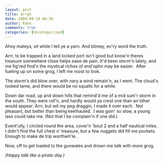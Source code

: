 ```yaml
---
layout: post
title: Arrgh
date: 2009-09-19 06:56
author: Rahn
comments: true
categories: [Uncategorized]
---
```

Ahoy mateys, sit while I tell ye a yarn. And blimey, ev'ry word the truth.

Arrr, to be trapped in a land locked port isn't good but know'n theres treasure somewhere close helps ease de pain. It'd been storm'n lately, and me fig'red find'n the mystical riches of end'ophn may be easier.  After fueling up on some grog, I left me roost to look.

The storm's did blow over, with nary a wind remain'n, as I went. The cloud's looked tame, and there would be no squalls for a while.

Down dar road, up and down hills that remind'd me of a mid sum'r storm in the south. They were roll'n, and hardly would ya crest one than an'other would appear. Arrr, but wit my peg draggin, I made it over each.  Not pleasant, but better than being keelhauled.  I was goin' so slow, a young lass could take me. (Not that I be complain'n if one did.)

Event'ully, I circled round the area, cover'n 'bout 2 and a half nautical miles. I didn't find the full chest o' treasure, but a few nuggets did fill me pockets. Enough to make de trip worthwh'le.

Now, off to get loaded to the gunwales and drown me talk with more grog.

<em>(Happy talk like a pirate day.)</em>
